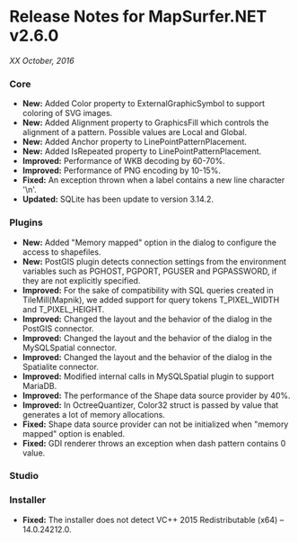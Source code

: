 # Release Notes for MapSurfer.NET v2.6.0

*XX October, 2016* 
 
### Core
- **New:** Added Color property to ExternalGraphicSymbol to support coloring of SVG images.
- **New:** Added Alignment property to GraphicsFill which controls the alignment of a pattern. Possible values are Local and Global.
- **New:** Added Anchor property to LinePointPatternPlacement.
- **New:** Added IsRepeated property to LinePointPatternPlacement.
- **Improved:** Performance of WKB decoding by 60-70%.
- **Improved:** Performance of PNG encoding by 10-15%.
- **Fixed:** An exception thrown when a label contains a new line character '\n'.
- **Updated:** SQLite has been update to version 3.14.2.

### Plugins
- **New:** Added "Memory mapped" option in the dialog to configure the access to shapefiles.
- **New:** PostGIS plugin detects connection settings from the environment variables such as PGHOST, PGPORT, PGUSER and PGPASSWORD, if they are not explicitly specified.
- **Improved:** For the sake of compatibility with SQL queries created in TileMill(Mapnik), we added support for query tokens T_PIXEL_WIDTH and T_PIXEL_HEIGHT.
- **Improved:** Changed the layout and the behavior of the dialog in the PostGIS connector.
- **Improved:** Changed the layout and the behavior of the dialog in the MySQLSpatial connector.
- **Improved:** Changed the layout and the behavior of the dialog in the Spatialite connector.
- **Improved:** Modified internal calls in MySQLSpatial plugin to support MariaDB.  
- **Improved:** The performance of the Shape data source provider by 40%.
- **Improved:** In OctreeQuantizer, Color32 struct is passed by value that generates a lot of memory allocations.
- **Fixed:** Shape data source provider can not be initialized when "memory mapped" option is enabled.
- **Fixed:** GDI renderer throws an exception when dash pattern contains 0 value.

 
### Studio


### Installer
- **Fixed:** The installer does not detect VC++ 2015 Redistributable (x64) – 14.0.24212.0.
